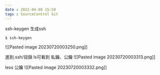 ```yaml
---
date : 2022-04-08 15:50
tags : SourceControl Git
---
```


ssh-keygen 生成ssh
```
$ ssh-keygen
```

![[Pasted image 20230720003250.png]]

進到.ssh/目錄 ls可看到 私鑰、公鑰
![[Pasted image 20230720003313.png]]

less 公鑰
![[Pasted image 20230720003332.png]]